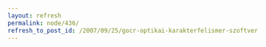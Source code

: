 ```yaml
---
layout: refresh
permalink: node/436/
refresh_to_post_id: /2007/09/25/gocr-optikai-karakterfelismer-szoftver
---
```

